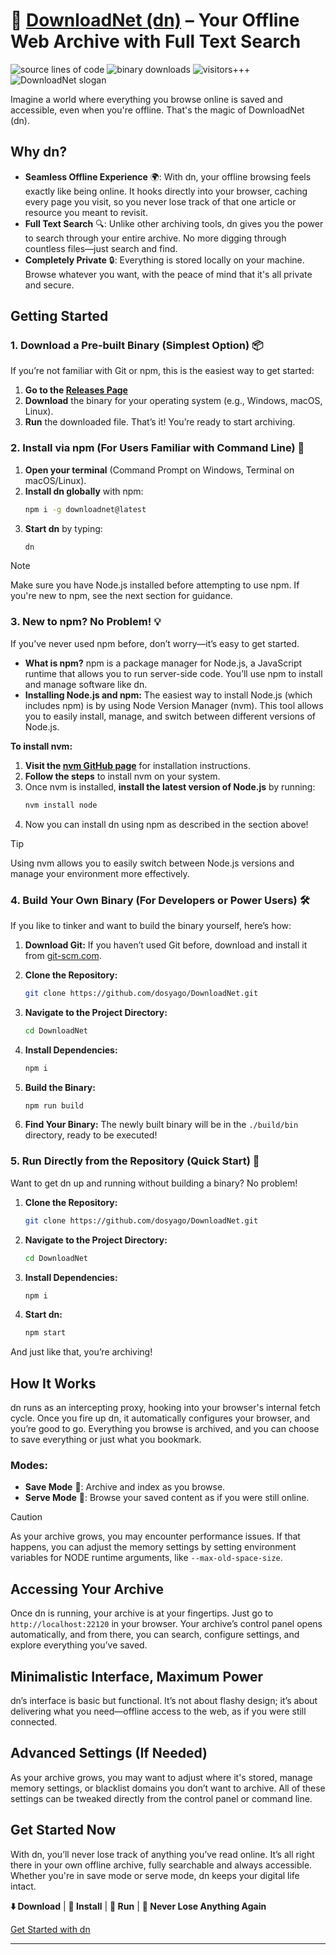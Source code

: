 # :floppy_disk: [DownloadNet (dn)](https://github.com/dosyago/DownloadNet) – Your Offline Web Archive with Full Text Search

![source lines of code](https://sloc.xyz/github/crisdosyago/Diskernet)
![binary downloads](https://img.shields.io/github/downloads/c9fe/22120/total?label=OS%20binary%20downloads)
![visitors+++](https://hits.seeyoufarm.com/api/count/incr/badge.svg?url=https%3A%2F%2Fgithub.com%2Fc9fe%2F22120&count_bg=%2379C83D&title_bg=%23555555&icon=&icon_color=%23E7E7E7&title=%28today%2Ftotal%29%20visitors%2B%2B%2B%20since%20Oct%202020&edge_flat=false)
![DownloadNet slogan](https://img.shields.io/badge/%F0%9F%92%BE%20dn-an%20internet%20on%20yer%20disc-hotpink)

Imagine a world where everything you browse online is saved and accessible, even when you're offline. That's the magic of DownloadNet (dn).

## Why dn?

- **Seamless Offline Experience** :earth_africa:: With dn, your offline browsing feels exactly like being online. It hooks directly into your browser, caching every page you visit, so you never lose track of that one article or resource you meant to revisit.
- **Full Text Search** :mag:: Unlike other archiving tools, dn gives you the power to search through your entire archive. No more digging through countless files—just search and find.
- **Completely Private** :lock:: Everything is stored locally on your machine. Browse whatever you want, with the peace of mind that it's all private and secure.

## Getting Started

### 1. **Download a Pre-built Binary (Simplest Option)** :package:
If you’re not familiar with Git or npm, this is the easiest way to get started:

1. **Go to the [Releases Page](https://github.com/dosyago/DownloadNet/releases)**
2. **Download** the binary for your operating system (e.g., Windows, macOS, Linux).
3. **Run** the downloaded file. That’s it! You’re ready to start archiving.

### 2. **Install via npm (For Users Familiar with Command Line)** :rocket:

1. **Open your terminal** (Command Prompt on Windows, Terminal on macOS/Linux).
2. **Install dn globally** with npm:
   ```sh
   npm i -g downloadnet@latest
   ```
3. **Start dn** by typing:
   ```sh
   dn
   ```

> [!NOTE]
> Make sure you have Node.js installed before attempting to use npm. If you're new to npm, see the next section for guidance.

### 3. **New to npm? No Problem!** :bulb:

If you’ve never used npm before, don’t worry—it’s easy to get started.

- **What is npm?** npm is a package manager for Node.js, a JavaScript runtime that allows you to run server-side code. You’ll use npm to install and manage software like dn.
- **Installing Node.js and npm:** The easiest way to install Node.js (which includes npm) is by using Node Version Manager (nvm). This tool allows you to easily install, manage, and switch between different versions of Node.js.

**To install nvm:**

1. **Visit the [nvm GitHub page](https://github.com/nvm-sh/nvm#installing-and-updating)** for installation instructions.
2. **Follow the steps** to install nvm on your system.
3. Once nvm is installed, **install the latest version of Node.js** by running:
   ```sh
   nvm install node
   ```
4. Now you can install dn using npm as described in the section above!

> [!TIP]
> Using nvm allows you to easily switch between Node.js versions and manage your environment more effectively.

### 4. **Build Your Own Binary (For Developers or Power Users)** :hammer_and_wrench:

If you like to tinker and want to build the binary yourself, here’s how:

1. **Download Git:** If you haven’t used Git before, download and install it from [git-scm.com](https://git-scm.com/).
2. **Clone the Repository:**
   ```sh
   git clone https://github.com/dosyago/DownloadNet.git
   ```
3. **Navigate to the Project Directory:**
   ```sh
   cd DownloadNet
   ```
4. **Install Dependencies:**
   ```sh
   npm i
   ```
5. **Build the Binary:**
   ```sh
   npm run build
   ```

6. **Find Your Binary:** The newly built binary will be in the `./build/bin` directory, ready to be executed!

### 5. **Run Directly from the Repository (Quick Start)** :runner:

Want to get dn up and running without building a binary? No problem!

1. **Clone the Repository:**
   ```sh
   git clone https://github.com/dosyago/DownloadNet.git
   ```
2. **Navigate to the Project Directory:**
   ```sh
   cd DownloadNet
   ```
3. **Install Dependencies:**
   ```sh
   npm i
   ```
4. **Start dn:**
   ```sh
   npm start
   ```

And just like that, you’re archiving!

## How It Works

dn runs as an intercepting proxy, hooking into your browser's internal fetch cycle. Once you fire up dn, it automatically configures your browser, and you’re good to go. Everything you browse is archived, and you can choose to save everything or just what you bookmark.

### Modes:

- **Save Mode** :floppy_disk:: Archive and index as you browse.
- **Serve Mode** :open_file_folder:: Browse your saved content as if you were still online.

> [!CAUTION]
> As your archive grows, you may encounter performance issues. If that happens, you can adjust the memory settings by setting environment variables for NODE runtime arguments, like `--max-old-space-size`.

## Accessing Your Archive

Once dn is running, your archive is at your fingertips. Just go to `http://localhost:22120` in your browser. Your archive’s control panel opens automatically, and from there, you can search, configure settings, and explore everything you’ve saved.

## Minimalistic Interface, Maximum Power

dn’s interface is basic but functional. It’s not about flashy design; it’s about delivering what you need—offline access to the web, as if you were still connected.

## Advanced Settings (If Needed)

As your archive grows, you may want to adjust where it's stored, manage memory settings, or blacklist domains you don’t want to archive. All of these settings can be tweaked directly from the control panel or command line.

## Get Started Now

With dn, you’ll never lose track of anything you’ve read online. It’s all right there in your own offline archive, fully searchable and always accessible. Whether you're in save mode or serve mode, dn keeps your digital life intact.

**:arrow_down: Download** | **:rocket: Install** | **:runner: Run** | **:mag_right: Never Lose Anything Again**

[Get Started with dn](https://github.com/dosyago/DownloadNet)

----
